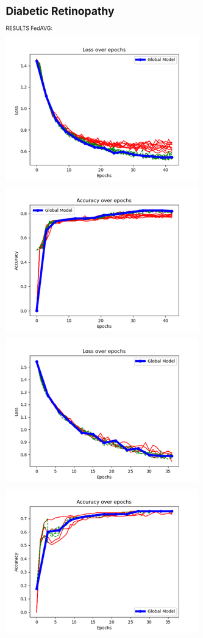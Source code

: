 # Diabetic Retinopathy
 RESULTS FedAVG:
 
 ![Losses FedAVG](Losses_FedAVG.png)

 ![Accuracies FedAVG](Accuracies_FedAVG.png)

 ![Losses SCAFFOLD](Losses_SCAFFOLD.png)

 ![Accuracies SCAFFOLD](Accuracies_SCAFFOLD.png)
